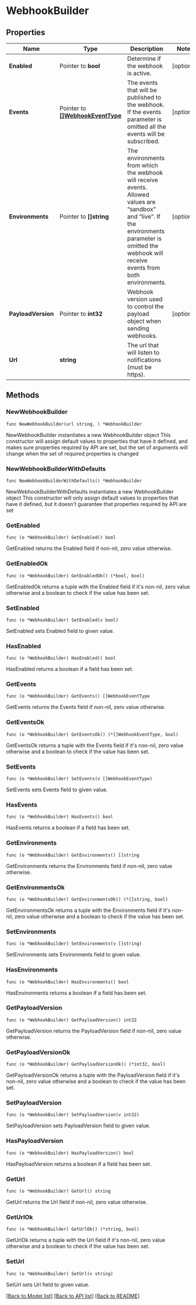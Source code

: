 # WebhookBuilder

## Properties

Name | Type | Description | Notes
------------ | ------------- | ------------- | -------------
**Enabled** | Pointer to **bool** | Determine if the webhook is active. | [optional] 
**Events** | Pointer to [**[]WebhookEventType**](WebhookEventType.md) | The events that will be published to the webhook. If the events parameter is omitted all the events will be subscribed.  | [optional] 
**Environments** | Pointer to **[]string** | The environments from which the webhook will receive events. Allowed values are “sandbox” and “live”. If the environments parameter is omitted the webhook will receive events from both environments.  | [optional] 
**PayloadVersion** | Pointer to **int32** | Webhook version used to control the payload object when sending webhooks. | [optional] 
**Url** | **string** | The url that will listen to notifications (must be https). | 

## Methods

### NewWebhookBuilder

`func NewWebhookBuilder(url string, ) *WebhookBuilder`

NewWebhookBuilder instantiates a new WebhookBuilder object
This constructor will assign default values to properties that have it defined,
and makes sure properties required by API are set, but the set of arguments
will change when the set of required properties is changed

### NewWebhookBuilderWithDefaults

`func NewWebhookBuilderWithDefaults() *WebhookBuilder`

NewWebhookBuilderWithDefaults instantiates a new WebhookBuilder object
This constructor will only assign default values to properties that have it defined,
but it doesn't guarantee that properties required by API are set

### GetEnabled

`func (o *WebhookBuilder) GetEnabled() bool`

GetEnabled returns the Enabled field if non-nil, zero value otherwise.

### GetEnabledOk

`func (o *WebhookBuilder) GetEnabledOk() (*bool, bool)`

GetEnabledOk returns a tuple with the Enabled field if it's non-nil, zero value otherwise
and a boolean to check if the value has been set.

### SetEnabled

`func (o *WebhookBuilder) SetEnabled(v bool)`

SetEnabled sets Enabled field to given value.

### HasEnabled

`func (o *WebhookBuilder) HasEnabled() bool`

HasEnabled returns a boolean if a field has been set.

### GetEvents

`func (o *WebhookBuilder) GetEvents() []WebhookEventType`

GetEvents returns the Events field if non-nil, zero value otherwise.

### GetEventsOk

`func (o *WebhookBuilder) GetEventsOk() (*[]WebhookEventType, bool)`

GetEventsOk returns a tuple with the Events field if it's non-nil, zero value otherwise
and a boolean to check if the value has been set.

### SetEvents

`func (o *WebhookBuilder) SetEvents(v []WebhookEventType)`

SetEvents sets Events field to given value.

### HasEvents

`func (o *WebhookBuilder) HasEvents() bool`

HasEvents returns a boolean if a field has been set.

### GetEnvironments

`func (o *WebhookBuilder) GetEnvironments() []string`

GetEnvironments returns the Environments field if non-nil, zero value otherwise.

### GetEnvironmentsOk

`func (o *WebhookBuilder) GetEnvironmentsOk() (*[]string, bool)`

GetEnvironmentsOk returns a tuple with the Environments field if it's non-nil, zero value otherwise
and a boolean to check if the value has been set.

### SetEnvironments

`func (o *WebhookBuilder) SetEnvironments(v []string)`

SetEnvironments sets Environments field to given value.

### HasEnvironments

`func (o *WebhookBuilder) HasEnvironments() bool`

HasEnvironments returns a boolean if a field has been set.

### GetPayloadVersion

`func (o *WebhookBuilder) GetPayloadVersion() int32`

GetPayloadVersion returns the PayloadVersion field if non-nil, zero value otherwise.

### GetPayloadVersionOk

`func (o *WebhookBuilder) GetPayloadVersionOk() (*int32, bool)`

GetPayloadVersionOk returns a tuple with the PayloadVersion field if it's non-nil, zero value otherwise
and a boolean to check if the value has been set.

### SetPayloadVersion

`func (o *WebhookBuilder) SetPayloadVersion(v int32)`

SetPayloadVersion sets PayloadVersion field to given value.

### HasPayloadVersion

`func (o *WebhookBuilder) HasPayloadVersion() bool`

HasPayloadVersion returns a boolean if a field has been set.

### GetUrl

`func (o *WebhookBuilder) GetUrl() string`

GetUrl returns the Url field if non-nil, zero value otherwise.

### GetUrlOk

`func (o *WebhookBuilder) GetUrlOk() (*string, bool)`

GetUrlOk returns a tuple with the Url field if it's non-nil, zero value otherwise
and a boolean to check if the value has been set.

### SetUrl

`func (o *WebhookBuilder) SetUrl(v string)`

SetUrl sets Url field to given value.



[[Back to Model list]](../README.md#documentation-for-models) [[Back to API list]](../README.md#documentation-for-api-endpoints) [[Back to README]](../README.md)


